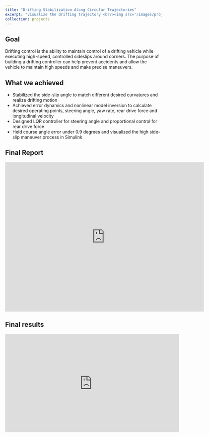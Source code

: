```yaml
---
title: "Drifting Stabilization Along Circular Trajectories"
excerpt: "visualize the drifting trajectory <br/><img src='/images/projects/NTUT/drifting_architecture.png'>"
collection: projects
---
```


## Goal

Drifting control is the ability to maintain control of a drifting vehicle while executing high-speed, controlled sideslips around corners. The purpose of building a drifting controller can help prevent accidents and allow the vehicle to maintain high speeds and make precise maneuvers.

## What we achieved

* Stabilized the side-slip angle to match different desired curvatures and realize drifting motion
* Achieved error dynamics and nonlinear model inversion to calculate desired operating points, steering angle, yaw rate, rear drive force and longitudinal velocity
* Designed LQR controller for steering angle and proportional control for rear drive force
* Held course angle error under 0.9 degrees and visualized the high side-slip maneuver process in Simulink

## Final Report

<iframe src="https://drive.google.com/file/d/1bVhZXYxDoGGf3J8VWpzKh8qUZeTXuqPU/preview" width="640" height="480" frameborder="0"></iframe>

## Final results

<iframe width="560" height="315" src="https://www.youtube.com/embed/wwEMqDIFKgo" frameborder="0" allow="accelerometer; autoplay; clipboard-write; encrypted-media; gyroscope; picture-in-picture" allowfullscreen></iframe>
